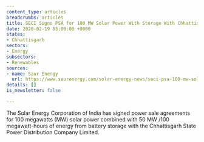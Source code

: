 ```yaml
---
content_type: articles
breadcrumbs: articles
title: SECI Signs PSA for 100 MW Solar Power With Storage With Chhattisgarh Discom
date: 2020-02-19 05:00:00 +0000
states:
- Chhattisgarh
sectors:
- Energy
subsectors:
- Renewables
sources:
- name: Saur Energy
  url: https://www.saurenergy.com/solar-energy-news/seci-psa-100-mw-solar-power-storage-chhattisgarh-discom
details: []
is_newsletter: false

---
```

The Solar Energy Corporation of India has signed power sale agreements for 100 megawatts (MW) solar power combined with 50 MW /100 megawatt-hours of energy from battery storage with the Chhattisgarh State Power Distribution Company Limited.
